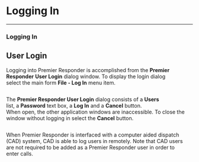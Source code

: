 # Logging In

***

### **Logging In**

## User Login

Logging into Premier Responder is accomplished from the **Premier**\
**Responder** **User Login** dialog window.  To display the login dialog\
select the main form **File - Log In** menu item.

<figure><img src=".gitbook/assets/Logging%20In_files/image007.png" alt=""><figcaption></figcaption></figure>

The **Premier Responder User Login** dialog consists of a **Users**\
list, a **Password** text box, a **Log In** and a **Cancel** button.&#x20;\
When open, the other application windows are inaccessible.  To close the\
window without logging in select the **Cancel** button.

<figure><img src=".gitbook/assets/Logging%20In_files/image001.png" alt=""><figcaption></figcaption></figure>

When Premier Responder is interfaced with a computer aided dispatch\
(CAD) system, CAD is able to log users in remotely.  Note that CAD users\
are not required to be added as a Premier Responder user in order to\
enter calls.
